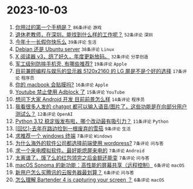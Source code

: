 # 2023-10-03

1. [你用过的第一个手柄是？](https://www.v2ex.com/t/978665) `86条评论` `游戏`
1. [退休老教师，在深圳，能找到什么样的工作呢？](https://www.v2ex.com/t/978678) `52条评论` `深圳`
1. [今年十一长假你快乐么](https://www.v2ex.com/t/978680) `39条评论` `生活`
1. [Debian 还是 Ubuntu server](https://www.v2ex.com/t/978670) `38条评论` `Linux`
1. [X 阅读器 v3，鸽了好久，年度更新放码。](https://www.v2ex.com/t/978710) `32条评论` `分享创造`
1. [军工级别防摔手机壳, 有哪些推荐?](https://www.v2ex.com/t/978696) `19条评论` `Apple`
1. [目前兼顾编程与娱乐的显示器 5120x2160 的 LG 屏是不是个好的选择](https://www.v2ex.com/t/978675) `17条评论` `程序员`
1. [你的 macbook 会贴膜吗?](https://www.v2ex.com/t/978714) `16条评论` `Apple`
1. [Youtube 禁止使用 Adblock 了](https://www.v2ex.com/t/978733) `15条评论` `YouTube`
1. [想问下大家 Android 开发 目前前景怎么样](https://www.v2ex.com/t/978676) `14条评论` `程序员`
1. [我看很多人发的 chatgpt 都可以输入语音/图片了，这些功能是在向部分用户测试么？](https://www.v2ex.com/t/978677) `12条评论` `OpenAI`
1. [Python 3.12 稳定版发布啦，哪个改动最有吸引力？](https://www.v2ex.com/t/978716) `11条评论` `Python`
1. [[回忆]-去年在路边捡到一根废弃的雪茄](https://www.v2ex.com/t/978669) `9条评论` `生活`
1. [求推荐一个 windows 终端](https://www.v2ex.com/t/978719) `7条评论` `Windows`
1. [为什么海外的软件公司都选择前端使用 wordpress?](https://www.v2ex.com/t/978707) `7条评论` `问与答`
1. [求一个来电模拟软件。最好能熄屏来电的](https://www.v2ex.com/t/978697) `7条评论` `Android`
1. [太离谱了，饿了么的红包领完之后金额还能变](https://www.v2ex.com/t/978668) `7条评论` `问与答`
1. [macOS Sonoma 的新功能：高性能的屏幕共享（远程控制）](https://www.v2ex.com/t/978735) `6条评论` `macOS`
1. [新用户怎么买腾讯的云服务器最划算？](https://www.v2ex.com/t/978701) `6条评论` `问与答`
1. [怎么理解 Bartender 4 is capturing your screen ？](https://www.v2ex.com/t/978688) `6条评论` `macOS`
